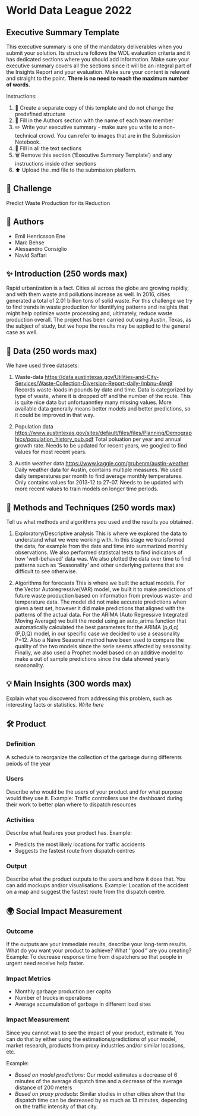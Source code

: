 # World Data League 2022

## Executive Summary Template
This executive summary is one of the mandatory deliverables when you submit your solution. Its structure follows the WDL evaluation criteria and it has dedicated sections where you should add information. Make sure your executive summary covers all the sections since it will be an integral part of the Insights Report and your evaluation. Make sure your content is relevant and straight to the point.
**There is no need to reach the maximum number of words.**

Instructions:

1. 🧱 Create a separate copy of this template and do not change the predefined structure
2. 👥 Fill in the Authors section with the name of each team member
3. ✏️ Write your executive summary - make sure you write to a non-technical crowd. You can refer to images that are in the Submission Notebook.
4. 📄 Fill in all the text sections
5. 🗑️ Remove this section (‘Executive Summary Template’) and any instructions inside other sections
6. ⬆️ Upload the .md file to the submission platform.

## 🎯 Challenge
Predict Waste Production for its Reduction

## 👥 Authors
* Emil Henricsson Ene
* Marc Behse
* Alessandro Consiglio
* Navid Saffari

## ✨ Introduction (250 words max)
Rapid urbanization is a fact. Cities all across the globe are growing rapidly, and with them waste and pollutions increase as well. In 2016, cities generated a total 
of 2.01 billion tons of solid waste.
For this challenge we try to find trends in waste production for identifying patterns and insights that might help optimize waste processing and, ultimately, reduce 
waste production overall.
The project has been carried out using Austin, Texas, as the subject of study, but we hope the results may be applied to the general case as well.


## 🔢 Data (250 words max)
We have used three datasets:
1. Waste-data https://data.austintexas.gov/Utilities-and-City-Services/Waste-Collection-Diversion-Report-daily-/mbnu-4wq9
  Records waste-loads in pounds by date and time. Data is categorized by type of waste, where it is dropped off and the number of the route.
  This is quite nice data but unfortuanntley many missing values. More available data generally means better models and better predictions, so it could be improved in
  that way.

2. Population data https://www.austintexas.gov/sites/default/files/files/Planning/Demographics/population_history_pub.pdf
  Total poluation per year and annual growth rate. 
  Needs to be updated for recent years, we googled to find values for most recent years.
  
3. Austin weather data https://www.kaggle.com/grubenm/austin-weather 
  Daily weather data for Austin, cointains multiple measures. We used daily temperatures per month to find average monthly temperatures.
  Only contains values for 2013-12 to 27-07. Needs to be updated with more recent values to train models on longer time periods.

## 🧮 Methods and Techniques (250 words max)
Tell us what methods and algorithms you used and the results you obtained.
1. Exploratory/Descriptive analysis
  This is where we explored the data to understand what we were working with. In this stage we transformed the data, for example from the date and time into summarized 
  monthly observations. We also performed statistcal tests to find indicators of how 'well-behaved' data was. We also plotted the data over time to find patterns such 
  as 'Seasonality' and other underlying patterns that are difficult to see otherwise.

2. Algorithms for forecasts
  This is where we built the actual models. For the Vector Autoregressive(VAR) model, we built it to make predictions of future waste production based on information 
  from previous waste- and temperature data. The model did not make accurate predictions when given a test set, however it did make predictions that aligned with 
  the patterns of the actual data. For the ARIMA (Auto Regressive Integrated Moving Average) we built the model using an auto_arima function that automatically 
  calculated the best parameters for the ARIMA (p,d,q) (P,D,Q) model, in our specific case we decided to use a seasonality P=12. Also a Naive Seasonal method have
  been used to compare the quality of the two models since the serie seems affected by seasonality. Finally, we also used a Prophet model based on an additive model to
  make a out of sample predictions since the data showed yearly seasonality.
  

## 💡 Main Insights (300 words max)
Explain what you discovered from addressing this problem, such as interesting facts or statistics.
*Write here*

## 🛠️ Product
### Definition
A schedule to reorganize the collection of the garbage during differents peiods of the year

### Users
Describe who would be the users of your product and for what purpose would they use it.
Example: Traffic controllers use the dashboard during their work to better plan where to dispatch resources

### Activities
Describe what features your product has.
Example:
* Predicts the most likely locations for traffic accidents
* Suggests the fastest route from dispatch centres

### Output
Describe what the product outputs to the users and how it does that. You can add mockups and/or visualisations.
Example: Location of the accident on a map and suggest the fastest route from the dispatch centre.

## 🌍 Social Impact Measurement
### Outcome
If the outputs are your immediate results, describe your long-term results. What do you want your product to achieve? What ''good'' are you creating?
Example: To decrease response time from dispatchers so that people in urgent need receive help faster.

### Impact Metrics
* Monthly garbage production per capita 
* Number of trucks in operations
* Average accumulation of garbage in different load sites

### Impact Measurement
Since you cannot wait to see the impact of your product, estimate it. You can do that by either using the estimations/predictions of your model, market research, products from proxy industries and/or similar locations, etc.

Example:
* *Based on model predictions*: Our model estimates a decrease of 6 minutes of the average dispatch time and a decrease of the average distance of 200 meters
* *Based on proxy products*: Similar studies in other cities show that the dispatch time can be decreased by as much as 13 minutes, depending on the traffic intensity of that city.
